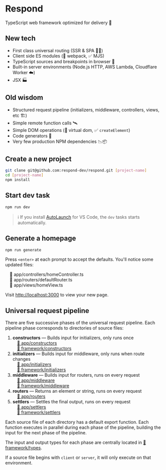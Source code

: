 # Respond

TypeScript web framework optimized for delivery 🚚

## New tech

- First class universal routing (SSR & SPA 🧖‍♀️)
- Client side ES modules (🚫 webpack, ✅ MJS)
- TypeScript sources and breakpoints in browser 🧘
- Built-in server environments (Node.js HTTP, AWS Lambda, Cloudflare Worker ☁️)
- JSX 🏭

## Old wisdom

- Structured request pipeline (initializers, middleware, controllers, views, etc 🏗️)
- Simple remote function calls 🛰️
- Simple DOM operations (🚫 virtual dom, ✅ `createElement`)
- Code generators 📝
- Very few production NPM dependencies 📉📦

## Create a new project

```bash
git clone git@github.com:respond-dev/respond.git [project-name]
cd [project-name]
npm install
```

## Start dev task

```bash
npm run dev
```

> ℹ️ If you install [AutoLaunch](https://marketplace.visualstudio.com/items?itemName=philfontaine.autolaunch) for VS Code, the `dev` tasks starts automatically.

## Generate a homepage

```bash
npm run generate
```

Press `<enter>` at each prompt to accept the defaults. You'll notice some updated files:

&emsp;📁 app/controllers/homeController.ts<br/>&emsp;📁 app/routers/defaultRouter.ts<br/>&emsp;📁 app/views/homeView.ts

Visit <http://localhost:3000> to view your new page.

## Universal request pipeline

There are five successive phases of the universal request pipeline. Each pipeline phase corresponds to directories of source files:

1. **constructors** — Builds input for initializers, only runs once<br/>&emsp;[📁 app/constructors](src/app/constructors)<br/>&emsp;[📁 framework/constructors](src/framework/constructors)
2. **initializers** — Builds input for middleware, only runs when route changes<br/>&emsp;[📁 app/initializers](src/app/initializers)<br/>&emsp;[📁 framework/initializers](src/framework/initializers)
3. **middleware** — Builds input for routers, runs on every request<br/>&emsp;[📁 app/middleware](src/app/middleware)<br/>&emsp;[📁 framework/middleware](src/framework/middleware)
4. **routers** — Returns an element or string, runs on every request<br/>&emsp;[📁 app/routers](src/app/routers)
5. **settlers** — Settles the final output, runs on every request<br/>&emsp;[📁 app/settlers](src/app/settlers)<br/>&emsp;[📁 framework/settlers](src/framework/settlers)

Each source file of each directory has a default export function. Each function executes in parallel during each phase of the pipeline, building the input for the next phase of the pipeline.

The input and output types for each phase are centrally located in [📁 framework/types](src/framework/types).

If a source file begins with `client` or `server`, it will only execute on that environment.
